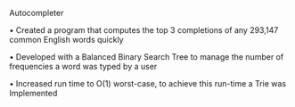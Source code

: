 Autocompleter

• Created a program that computes the top 3 completions of any 293,147 common English words quickly

• Developed with a Balanced Binary Search Tree to manage the number of frequencies a word was typed by a user

• Increased run time to O(1) worst-case, to achieve this run-time a Trie was Implemented
